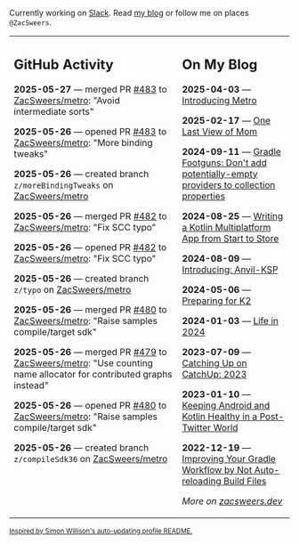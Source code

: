 Currently working on [Slack](https://slack.com/). Read [my blog](https://zacsweers.dev/) or follow me on places `@ZacSweers`.

<table><tr><td valign="top" width="60%">

## GitHub Activity
<!-- githubActivity starts -->
**2025-05-27** — merged PR [#483](https://github.com/ZacSweers/metro/pull/483) to [ZacSweers/metro](https://github.com/ZacSweers/metro): "Avoid intermediate sorts"

**2025-05-26** — opened PR [#483](https://github.com/ZacSweers/metro/pull/483) to [ZacSweers/metro](https://github.com/ZacSweers/metro): "More binding tweaks"

**2025-05-26** — created branch `z/moreBindingTweaks` on [ZacSweers/metro](https://github.com/ZacSweers/metro)

**2025-05-26** — merged PR [#482](https://github.com/ZacSweers/metro/pull/482) to [ZacSweers/metro](https://github.com/ZacSweers/metro): "Fix SCC typo"

**2025-05-26** — opened PR [#482](https://github.com/ZacSweers/metro/pull/482) to [ZacSweers/metro](https://github.com/ZacSweers/metro): "Fix SCC typo"

**2025-05-26** — created branch `z/typo` on [ZacSweers/metro](https://github.com/ZacSweers/metro)

**2025-05-26** — merged PR [#480](https://github.com/ZacSweers/metro/pull/480) to [ZacSweers/metro](https://github.com/ZacSweers/metro): "Raise samples compile/target sdk"

**2025-05-26** — merged PR [#479](https://github.com/ZacSweers/metro/pull/479) to [ZacSweers/metro](https://github.com/ZacSweers/metro): "Use counting name allocator for contributed graphs instead"

**2025-05-26** — opened PR [#480](https://github.com/ZacSweers/metro/pull/480) to [ZacSweers/metro](https://github.com/ZacSweers/metro): "Raise samples compile/target sdk"

**2025-05-26** — created branch `z/compileSdk36` on [ZacSweers/metro](https://github.com/ZacSweers/metro)
<!-- githubActivity ends -->
</td><td valign="top" width="40%">

## On My Blog
<!-- blog starts -->
**2025-04-03** — [Introducing Metro](https://www.zacsweers.dev/introducing-metro/)

**2025-02-17** — [One Last View of Mom](https://www.zacsweers.dev/one-last-view-of-mom/)

**2024-09-11** — [Gradle Footguns: Don't add potentially-empty providers to collection properties](https://www.zacsweers.dev/gradle-footgun-adding-empty-providers-to-collection-properties/)

**2024-08-25** — [Writing a Kotlin Multiplatform App from Start to Store](https://www.zacsweers.dev/writing-a-kotlin-multiplatform-app-from-start-to-store/)

**2024-08-09** — [Introducing: Anvil-KSP](https://www.zacsweers.dev/introducing-anvil-ksp/)

**2024-05-06** — [Preparing for K2](https://www.zacsweers.dev/preparing-for-k2/)

**2024-01-03** — [Life in 2024](https://www.zacsweers.dev/life-in-2024/)

**2023-07-09** — [Catching Up on CatchUp: 2023](https://www.zacsweers.dev/catching-up-on-catchup-2023/)

**2023-01-10** — [Keeping Android and Kotlin Healthy in a Post-Twitter World](https://www.zacsweers.dev/keeping-android-healthy/)

**2022-12-19** — [Improving Your Gradle Workflow by Not Auto-reloading Build Files](https://www.zacsweers.dev/improving-your-workflow-by-not-auto-reloading-build-files/)
<!-- blog ends -->
_More on [zacsweers.dev](https://zacsweers.dev/)_
</td></tr></table>

<sub><a href="https://simonwillison.net/2020/Jul/10/self-updating-profile-readme/">Inspired by Simon Willison's auto-updating profile README.</a></sub>